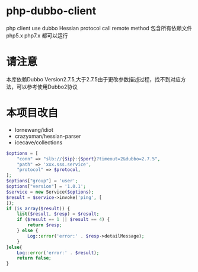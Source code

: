 # php-dubbo-client
php client use dubbo Hessian protocol call remote method
包含所有依赖文件php5.x php7.x 都可以运行

# 请注意 
本库依赖Dubbo Version2.7.5,大于2.7.5由于更改参数描述过程，找不到对应方法，可以参考使用Dubbo2协议

# 本项目改自 
- lornewang/idiot
- crazyxman/hessian-parser 
- icecave/collections

```php
$options = [
    "conn" => "slb://{$ip}:{$port}?timeout=2&dubbo=2.7.5",
    "path" => 'xxx.sss.service',
    "protocol" => $protocol,
];
$options["group"] = 'user';
$options["version"] = '1.0.1';
$service = new Service($options);
$result = $service->invoke('ping', [
]);
if (is_array($result)) {
    list($result, $resp) = $result;
    if ($result == 1 || $result == 4) {
        return $resp;
    } else {
        Log::error('error:' . $resp->detailMessage);
    }
}else{
    Log::error('error:' . $result);
    return false;
}
```
